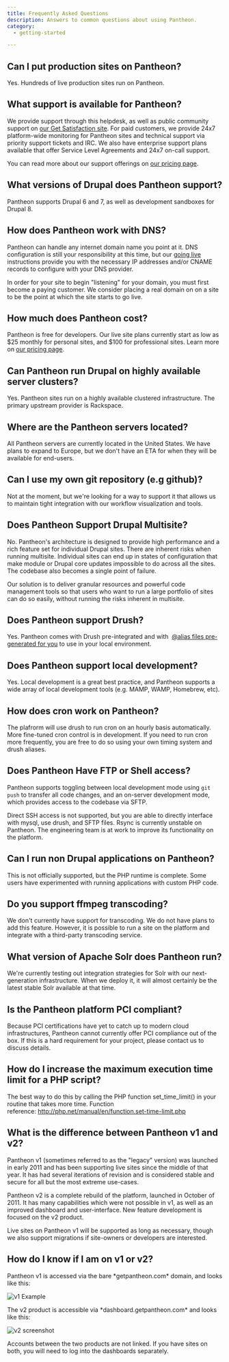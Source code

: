 ```yaml
---
title: Frequently Asked Questions
description: Answers to common questions about using Pantheon.
category:
  - getting-started

---
```


## Can I put production sites on Pantheon?

Yes. Hundreds of live production sites run on Pantheon.

## What support is available for Pantheon?

We provide support through this helpdesk, as well as public community support on [our Get Satisfaction site](http://help.getpantheon.com). For paid customers, we provide 24x7 platform-wide monitoring for Pantheon sites and technical support via priority support tickets and IRC. We also have enterprise support plans available that offer Service Level Agreements and 24x7 on-call support.

You can read more about our support offerings on [our pricing page](https://getpantheon.com/pricing).

## What versions of Drupal does Pantheon support?

Pantheon supports Drupal 6 and 7, as well as development sandboxes for Drupal 8.

## How does Pantheon work with DNS?

Pantheon can handle any internet domain name you point at it. DNS configuration is still your responsibility at this time, but our [going live](/articles/running-drupal/going-live-and-launching-your-site/-going-live) instructions provide you with the necessary IP addresses and/or CNAME records to configure with your DNS provider.

In order for your site to begin "listening" for your domain, you must first become a paying customer. We consider placing a real domain on on a site to be the point at which the site starts to go live.

## How much does Pantheon cost?

Pantheon is free for developers. Our live site plans currently start as low as $25 monthly for personal sites, and $100 for professional sites. Learn more on [our pricing page](https://getpantheon.com/pricing).

## Can Pantheon run Drupal on highly available server clusters?

Yes. Pantheon sites run on a highly available clustered infrastructure. The primary upstream provider is Rackspace.

## Where are the Pantheon servers located?

All Pantheon servers are currently located in the United States. We have plans to expand to Europe, but we don't have an ETA for when they will be available for end-users.

## Can I use my own git repository (e.g github)?

Not at the moment, but we're looking for a way to support it that allows us to maintain tight integration with our workflow visualization and tools.

## Does Pantheon Support Drupal Multisite?

No. Pantheon's architecture is designed to provide high performance and a rich feature set for individual Drupal sites. There are inherent risks when running multisite. Individual sites can end up in states of configuration that make module or Drupal core updates impossible to do across all the sites. The codebase also becomes a single point of failure.

Our solution is to deliver granular resources and powerful code management tools so that users who want to run a large portfolio of sites can do so easily, without running the risks inherent in multisite.

## Does Pantheon support Drush?

Yes. Pantheon comes with Drush pre-integrated and with  [@alias files pre-generated for you](https://getpantheon.com/news/drush-aliases-available) to use in your local environment.

## Does Pantheon support local development?

Yes. Local development is a great best practice, and Pantheon supports a wide array of local development tools (e.g. MAMP, WAMP, Homebrew, etc).

## How does cron work on Pantheon?

The plafrorm will use drush to run cron on an hourly basis automatically. More fine-tuned cron control is in development. If you need to run cron more frequently, you are free to do so using your own timing system and drush aliases.

## Does Pantheon Have FTP or Shell access?

Pantheon supports toggling between local development mode using `git push` to transfer all code changes, and an on-server development mode, which provides access to the codebase via SFTP.

Direct SSH access is not supported, but you are able to directly interface with mysql, use drush, and SFTP files. Rsync is currently unstable on Pantheon. The engineering team is at work to improve its functionality on the platform.

## Can I run non Drupal applications on Pantheon?

This is not officially supported, but the PHP runtime is complete. Some users have experimented with running applications with custom PHP code.

## Do you support ffmpeg transcoding?

We don't currently have support for transcoding. We do not have plans to add this feature. However, it is possible to run a site on the platform and integrate with a third-party transcoding service.

## What version of Apache Solr does Pantheon run?

We're currently testing out integration strategies for Solr with our next-generation infrastructure. When we deploy it, it will almost certainly be the latest stable Solr available at that time.

## Is the Pantheon platform PCI compliant?

Because PCI certifications have yet to catch up to modern cloud infrastructures, Pantheon cannot currently offer PCI compliance out of the box. If this is a hard requirement for your project, please contact us to discuss details.

## How do I increase the maximum execution time limit for a PHP script?

The best way to do this by calling the PHP function set\_time\_limit() in your routine that takes more time. Function reference: http://php.net/manual/en/function.set-time-limit.php

## What is the difference between Pantheon v1 and v2?

Pantheon v1 (sometimes referred to as the "legacy" version) was launched in early 2011 and has been supporting live sites since the middle of that year. It has had several iterations of revision and is considered stable and secure for all but the most extreme use-cases.

Pantheon v2 is a complete rebuild of the platform, launched in October of 2011. It has many capabilities which were not possible in v1, as well as an improved dashboard and user-interface. New feature development is focused on the v2 product.

Live sites on Pantheon v1 will be supported as long as necessary, though we also support migrations if site-owners or developers are interested.

## How do I know if I am on v1 or v2?

Pantheon v1 is accessed via the bare \*getpantheon.com\* domain, and looks like this:

![v1 Example](https://pantheon-systems.desk.com/customer/portal/attachments/27145)

The v2 product is accessible via \*dashboard.getpantheon.com\* and looks like this:

![v2 screenshot](https://pantheon-systems.desk.com/customer/portal/attachments/27147)

Accounts between the two products are not linked. If you have sites on both, you will need to log into the dashboards separately.
